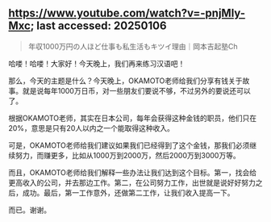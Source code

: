 ## https://www.youtube.com/watch?v=-pnjMly-Mxc; last accessed: 20250106

> 年収1000万円の人ほど仕事も私生活もキツイ理由｜岡本吉起塾Ch 

哈喽！哈喽！大家好！今天晚上，我们再来练习汉语吧！

那么，今天的主题是什么？今天晚上，OKAMOTO老师给我们分享有钱关于故事。就是说每年1000万日币，对一些朋友们要说不够，不过另外的要说还可以了。

根据OKAMOTO老师，其实在日本公司，每年会获得这种金钱的职员，他们只在20%，意思是只有20人以内之一个能取得这种收入。

可是，OKAMOTO老师给我们建议如果我们已经得到了这个金钱，那我们必须继续努力，而赚更多，比如从1000万到2000万，然后2000万到3000万等。

而且，OKAMOTO老师给我们解释一些办法让我们达到这个目标。第一，找会给更高收入的公司，并去那边工作。第二，在公司努力工作，出世就是说好好努力之后，成功。最后，第一工作意外，还做第二工作，让我们收入提高一下。

而已。谢谢。
